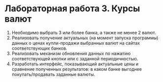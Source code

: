 # Лабораторная работа 3. Курсы валют

1. Необходимо выбрать 3 или более банка, а также не менее 2 валют.
2. Реализовать получение актуальных (на момент запуска программы) данных о ценах купли-продажи выбранных валют на сайтах
   соответствующих банков.
3. Реализовать механизм обновления данных по нажатию соответствующей кнопки или с заданной периодичностью.
4. Разработать интерфейс, показывающий актуальные цены и сравнение полученных результатов: в каком банке выгоднее
   покупать/продавать заданные валюты.
